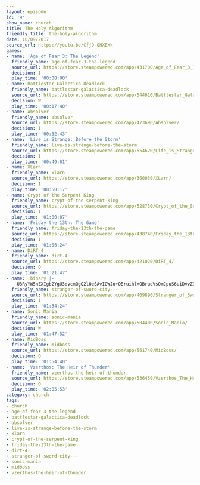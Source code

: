 ```yaml
---
layout: episode
id: '9'
show_name: church
title: The Holy Algorithm
friendly_title: the-holy-algorithm
date: 10/09/2017
source_url: https://youtu.be/Cfj9-QHXEXk
games:
- name: 'Age of Fear 3: The Legend'
  friendly_name: age-of-fear-3-the-legend
  source_url: https://store.steampowered.com/app/431700/Age_of_Fear_3_The_Legend/
  decision: I
  play_time: '00:08:00'
- name: Battlestar Galactica Deadlock
  friendly_name: battlestar-galactica-deadlock
  source_url: https://store.steampowered.com/app/544610/Battlestar_Galactica_Deadlock/
  decision: W
  play_time: '00:17:40'
- name: Absolver
  friendly_name: absolver
  source_url: https://store.steampowered.com/app/473690/Absolver/
  decision: I
  play_time: '00:32:43'
- name: 'Live is Strange: Before the Storm'
  friendly_name: live-is-strange-before-the-storm
  source_url: https://store.steampowered.com/app/554620/Life_is_Strange_Before_the_Storm/
  decision: I
  play_time: '00:49:01'
- name: XLarn
  friendly_name: xlarn
  source_url: https://store.steampowered.com/app/360030/XLarn/
  decision: I
  play_time: '00:50:17'
- name: Crypt of the Serpent King
  friendly_name: crypt-of-the-serpent-king
  source_url: https://store.steampowered.com/app/528730/Crypt_of_the_Serpent_King/
  decision: I
  play_time: '01:00:07'
- name: 'Friday the 13th: The Game'
  friendly_name: friday-the-13th-the-game
  source_url: https://store.steampowered.com/app/438740/Friday_the_13th_The_Game/
  decision: I
  play_time: '01:06:24'
- name: DiRT 4
  friendly_name: dirt-4
  source_url: https://store.steampowered.com/app/421020/DiRT_4/
  decision: O
  play_time: '01:21:47'
- name: !binary |-
    U3RyYW5nZXIgb2YgU3dvcmQgQ2l0eSAvIOWJo+OBruihl+OBrueVsOmCpuS6uiDvvZ7pu5Ljga7lrq7mrr/vvZ4=
  friendly_name: stranger-of-sword-city---
  source_url: https://store.steampowered.com/app/409890/Stranger_of_Sword_City/
  decision: I
  play_time: '01:34:24'
- name: Sonic Mania
  friendly_name: sonic-mania
  source_url: https://store.steampowered.com/app/584400/Sonic_Mania/
  decision: W
  play_time: '01:47:52'
- name: MidBoss
  friendly_name: midboss
  source_url: https://store.steampowered.com/app/561740/MidBoss/
  decision: O
  play_time: '01:54:40'
- name: 'Vzerthos: The Heir of Thunder'
  friendly_name: vzerthos-the-heir-of-thunder
  source_url: https://store.steampowered.com/app/536450/Vzerthos_The_Heir_of_Thunder/
  decision: O
  play_time: '02:05:53'
category: church
tags:
- church
- age-of-fear-3-the-legend
- battlestar-galactica-deadlock
- absolver
- live-is-strange-before-the-storm
- xlarn
- crypt-of-the-serpent-king
- friday-the-13th-the-game
- dirt-4
- stranger-of-sword-city---
- sonic-mania
- midboss
- vzerthos-the-heir-of-thunder
---
```

